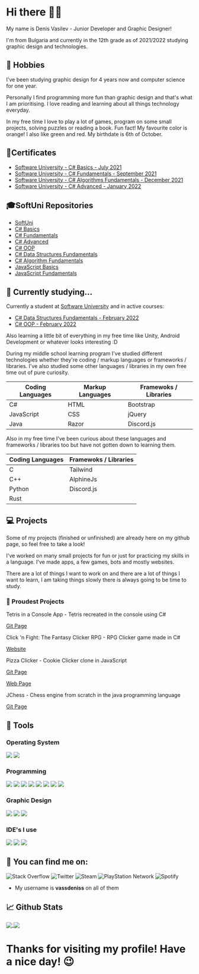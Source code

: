 # Hi there 👋😃
My name is Denis Vasilev - Junior Developer and Graphic Designer! 

I'm from Bulgaria and currently in the 12th grade as of 2021/2022 studying graphic design and technologies. 

## 📗 Hobbies 
I've been studying graphic design for 4 years now and computer science for one year. 

Personally I find programming more fun than graphic design and that's what I am prioritising. I love reading and learning about all things technology everyday. 

In my free time I love to play a lot of games, program on some small projects, solving puzzles or reading a book. Fun fact! My favourite color is orange! I also like green and red. My birthdate is 6th of October.

## 📑Certificates 
* [Software University - C# Basics - July 2021](https://softuni.bg/certificates/details/112260/58fd4d38)
* [Software University - C# Fundamentals - September 2021](https://softuni.bg/certificates/details/119944/4c692338)
* [Software University - C# Algorithms Fundamentals - December 2021](https://softuni.bg/certificates/details/123073/ced81e47)
* [Software University - C# Advanced - January 2022](https://softuni.bg/certificates/details/123677/93a93ca5)

## 🎓SoftUni Repositories
* [SoftUni](https://github.com/vassdeniss/software-university-courses)
* [C# Basics](https://github.com/vassdeniss/software-university-courses/tree/master/csharp-basics)
* [C# Fundamentals](https://github.com/vassdeniss/software-university-courses/tree/master/csharp-fundamentals)
* [C# Advanced](https://github.com/vassdeniss/software-university-courses/tree/master/csharp-advanced)
* [C# OOP](https://github.com/vassdeniss/software-university-courses/tree/master/csharp-oop)
* [C# Data Structures Fundamentals](https://github.com/vassdeniss/software-university-courses/tree/master/csharp-data-structures-fundamentals)
* [C# Algorithm Fundamentals](https://github.com/vassdeniss/software-university-courses/tree/master/csharp-algorithms-fundamentals)
* [JavaScript Basics](https://github.com/vassdeniss/software-university-courses/tree/master/js-basics)
* [JavaScript Fundamentals](https://github.com/vassdeniss/software-university-courses/tree/master/js-fundamentals)

## 🌱 Currently studying...
Currently a student at [Software University](https://softuni.bg/) and in active courses:
* [C# Data Structures Fundamentals - February 2022](https://softuni.bg/trainings/3672/data-structures-fundamentals-with-csharp-february-2022)
* [C# OOP - February 2022](https://softuni.bg/trainings/3585/csharp-oop-february-2022)

Also learning a little bit of everything in my free time like Unity, Android Development or whatever looks interesting :D

During my middle school learning program I've studied different technologies whether they're coding / markup languages or frameworks / libraries.
I've also studied some other languages / libraries in my own free time out of pure curiosity.

| Coding Languages | Markup Languages | Framewoks / Libraries |
|------------------|------------------|-----------------------|
| C#               | HTML             | Bootstrap             |
| JavaScript       | CSS              | jQuery                |
| Java             | Razor            | Discord.js            |

Also in my free time I've been curious about these languages and frameworks / libraries too but have not gotten down to learning them.

| Coding Languages | Framewoks / Libraries |
|------------------|-----------------------|
| C                | Tailwind              |
| C++              | AlphineJs             |
| Python           | Discord.js            |
| Rust             |                       |

## 💻 Projects 
Some of my projects (finished or unfinished) are already here on my github page, so feel free to take a look! 

I've worked on many small projects for fun or just for practicing my skills in a language. I've made apps, a few games, bots and mostly websites.

There are a lot of things I want to work on and there are a lot of things I want to learn, I am taking things slowly there is always going to be time to study. 

### 🥇 Proudest Projects
Tetris in a Console App - Tetris recreated in the console using C#

[Git Page](https://github.com/vassdeniss/tetris-game-cs-console-app)

Click 'n Fight: The Fantasy Clicker RPG - RPG Clicker game made in C#

[Website](https://vassdeniss.github.io/clicknfight/)

Pizza Clicker - Cookie Clicker clone in JavaScript

[Git Page](https://github.com/vassdeniss/pizzaclicker)

[Web Page](https://vassdeniss.github.io/pizzaclicker/)

JChess - Chess engine from scratch in the java programming language

[Git Page](https://github.com/vassdeniss/JavaChessGame)

## 🔧 Tools 
### Operating System
![](https://img.shields.io/static/v1?label=OS&message=Windows&color=orange&style=plastic&logo=Windows)
![](https://img.shields.io/static/v1?label=OS&message=MacOS&color=orange&style=plastic&logo=macOS)

### Programming
![](https://img.shields.io/static/v1?label=Code&message=CSharp&color=orange&style=plastic&logo=C-sharp)
![](https://img.shields.io/static/v1?label=Code&message=JavaScript&color=orange&style=plastic&logo=JavaScript)
![](https://img.shields.io/static/v1?label=Code&message=Java&color=orange&style=plastic&logo=Java)
![](https://img.shields.io/static/v1?label=Code&message=HTML&color=orange&style=plastic&logo=HTML5)
![](https://img.shields.io/static/v1?label=Code&message=CSS&color=orange&style=plastic&logo=CSS3)
![](https://img.shields.io/static/v1?label=Framework&message=Bootstrap&color=orange&style=plastic&logo=Bootstrap)
![](https://img.shields.io/static/v1?label=Library&message=jQuery&color=orange&style=plastic&logo=jQuery)
![](https://img.shields.io/static/v1?label=Library&message=Discord.js&color=orange&style=plastic&logo=Discord)

### Graphic Design
![](https://img.shields.io/static/v1?label=Program&message=Photosho&color=orange&style=plastic&logo=adobe-photoshop)
![](https://img.shields.io/static/v1?label=Program&message=Illustrator&color=orange&style=plastic&logo=adobe-illustrator)
![](https://img.shields.io/static/v1?label=Program&message=InDesign&color=orange&style=plastic&logo=adobe-inDesign)

### IDE's I use
![](https://img.shields.io/static/v1?label=IDE&message=Visual%20Studio&color=orange&style=plastic&logo=visual-studio)
![](https://img.shields.io/static/v1?label=IDE&message=Visual%20Studio%20Code&color=orange&style=plastic&logo=visual-studio-code)
![](https://img.shields.io/static/v1?label=IDE&message=IntelliJ%20IDEA&color=orange&style=plastic&logo=IntelliJ-IDEA)

## 📱 You can find me on: 
<img alt="Stack Overflow" src="https://img.shields.io/badge/-Stackoverflow-FE7A16?style=for-the-badge&logo=stack-overflow&logoColor=white"/>
<img alt="Twitter" src="https://img.shields.io/badge/Twitter-%231DA1F2.svg?&style=for-the-badge&logo=Twitter&logoColor=white"/>
<img alt="Steam" src="https://img.shields.io/badge/steam-%23000000.svg?&style=for-the-badge&logo=steam&logoColor=white"/>
<img alt="PlayStation Network" src="https://img.shields.io/badge/PSN-%230070D1.svg?&style=for-the-badge&logo=Playstation&logoColor=white"/>
<img alt="Spotify" src="https://img.shields.io/badge/Spotify-1ED760?style=for-the-badge&logo=spotify&logoColor=white" /> 

* My username is **vassdeniss** on all of them

## 📈 Github Stats

<a href="https://github.com/vassdeniss/vassdeniss">
  <img align="center" src="https://github-readme-stats.vercel.app/api?username=vassdeniss&line_height=27&count_private=true&show_icons=true&theme=great-gatsby&include_all_commits=true" />
</a>
<a href="https://github.com/vassdeniss/vassdeniss">
  <img align="center" src="https://github-readme-stats.vercel.app/api/top-langs/?username=vassdeniss&theme=chartreuse-dark&langs_count=3&hide=scss,less" />
</a>

# Thanks for visiting my profile! Have a nice day! 😉

<!--
**vassdeniss/vassdeniss** is a ✨ _special_ ✨ repository because its `README.md` (this file) appears on your GitHub profile.

Here are some ideas to get you started:

- 🔭 I’m currently working on ...
- 🌱 I’m currently learning ...
- 👯 I’m looking to collaborate on ...
- 🤔 I’m looking for help with ...
- 💬 Ask me about ...
- 📫 How to reach me: ...
- 😄 Pronouns: ...
- ⚡ Fun fact: ...
-->
